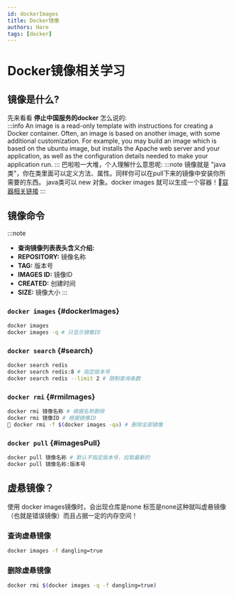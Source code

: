 ```yaml
---
id: dockerImages
title: Docker镜像
authors: Hare
tags: [docker]
---
```


# **Docker镜像相关学习**

## **镜像是什么?**
先来看看 **停止中国服务的docker** 怎么说的: <br/>
:::info
An image is a read-only template with instructions for creating a Docker container. Often, an image is based on another image, with some additional customization. For example, you may build an image which is based on the ubuntu image, but installs the Apache web server and your application, as well as the configuration details needed to make your application run.
:::
巴啦啦一大堆，个人理解什么意思呢:
:::note
镜像就是 "java类"，你在类里面可以定义方法、属性。同样你可以在pull下来的镜像中安装你所需要的东西。
java类可以 new 对象。docker images 就可以生成一个容器！💨[容器相关链接](认识Docker.md)
:::

## 镜像命令

:::note
+ **查询镜像列表表头含义介绍:** <br/>
+ **REPOSITORY:** 镜像名称 <br/>
+ **TAG:** 版本号 <br/>
+ **IMAGES ID:** 镜像ID <br/>
+ **CREATED:** 创建时间 <br/>
+ **SIZE:** 镜像大小
:::

### `docker images` {#dockerImages}
```bash title='查询本地镜像列表'
docker images
docker images -q # 只显示镜像ID
```

### `docker search` {#search}
```bash title='搜索镜像'
docker search redis
docker search redis:8 # 指定版本号
docker search redis --limit 2 # 限制查询条数
```

### `docker rmi` {#rmiImages}
```bash title='删除镜像'
docker rmi 镜像名称 # 根据名称删除
docker rmi 镜像ID # 根据镜像ID
🚫 docker rmi -f $(docker images -qa) # 删除全部镜像
```

### `docker pull` {#imagesPull}
```bash title='拉取镜像'
docker pull 镜像名称 # 默认不指定版本号，拉取最新的
docker pull 镜像名称:版本号
```
## 虚悬镜像？

使用 docker images镜像时，会出现仓库是none 标签是none这种就叫虚悬镜像（也就是错误镜像）而且占据一定的内存空间！

### 查询虚悬镜像

~~~bash title='查询虚悬镜像'
docker images -f dangling=true
~~~

### 删除虚悬镜像
~~~bash title='删除虚悬镜像'
docker rmi $(docker images -q -f dangling=true)
~~~

